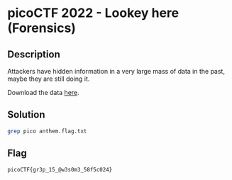 # picoCTF 2022 - Lookey here (Forensics)

## Description

Attackers have hidden information in a very large mass of data in the past, maybe they are still doing it.

Download the data [here](https://artifacts.picoctf.net/c/295/anthem.flag.txt).

## Solution

```sh
grep pico anthem.flag.txt
```

## Flag

`picoCTF{gr3p_15_@w3s0m3_58f5c024}`
